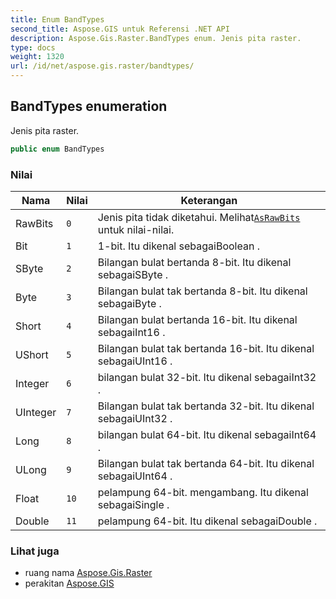 ```yaml
---
title: Enum BandTypes
second_title: Aspose.GIS untuk Referensi .NET API
description: Aspose.Gis.Raster.BandTypes enum. Jenis pita raster.
type: docs
weight: 1320
url: /id/net/aspose.gis.raster/bandtypes/
---
```

## BandTypes enumeration

Jenis pita raster.

```csharp
public enum BandTypes
```

### Nilai

| Nama | Nilai | Keterangan |
| --- | --- | --- |
| RawBits | `0` | Jenis pita tidak diketahui. Melihat[`AsRawBits`](../irastervalues/asrawbits/) untuk nilai-nilai. |
| Bit | `1` | 1-bit. Itu dikenal sebagaiBoolean . |
| SByte | `2` | Bilangan bulat bertanda 8-bit. Itu dikenal sebagaiSByte . |
| Byte | `3` | Bilangan bulat tak bertanda 8-bit. Itu dikenal sebagaiByte . |
| Short | `4` | Bilangan bulat bertanda 16-bit. Itu dikenal sebagaiInt16 . |
| UShort | `5` | Bilangan bulat tak bertanda 16-bit. Itu dikenal sebagaiUInt16 . |
| Integer | `6` | bilangan bulat 32-bit. Itu dikenal sebagaiInt32 . |
| UInteger | `7` | Bilangan bulat tak bertanda 32-bit. Itu dikenal sebagaiUInt32 . |
| Long | `8` | bilangan bulat 64-bit. Itu dikenal sebagaiInt64 . |
| ULong | `9` | Bilangan bulat tak bertanda 64-bit. Itu dikenal sebagaiUInt64 . |
| Float | `10` | pelampung 64-bit. mengambang. Itu dikenal sebagaiSingle . |
| Double | `11` | pelampung 64-bit. Itu dikenal sebagaiDouble . |

### Lihat juga

* ruang nama [Aspose.Gis.Raster](../../aspose.gis.raster/)
* perakitan [Aspose.GIS](../../)


